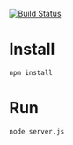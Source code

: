 [![Build Status](https://travis-ci.org/brainexe/raspberry_install.svg)](https://travis-ci.org/brainexe/raspberry_install)

# Install
```npm install```

# Run
``` node server.js ```
